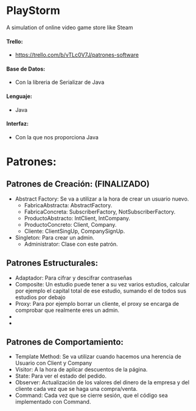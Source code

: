 # PlayStorm
A simulation of online video game store like Steam

#### Trello:
 - https://trello.com/b/vTLc0V7J/patrones-software
 
#### Base de Datos:
 - Con la libreria de Serializar de Java
#### Lenguaje:
 - Java
#### Interfaz:
 - Con la que nos proporciona Java
 
# Patrones:

## Patrones de Creación: (FINALIZADO)
 - Abstract Factory: Se va a utilizar a la hora de crear un usuario nuevo.
   - FabricaAbstracta: AbstractFactory.
   - FabricaConcreta: SubscriberFactory, NotSubscriberFactory.
   - ProductoAbstracto: IntClient, IntCompany.
   - ProductoConcreto: Client, Company.
   - Cliente: ClientSingUp, CompanySignUp.
 - Singleton: Para crear un admin.
   - Administrator: Clase con este patrón.
 
## Patrones Estructurales:
 - Adaptador: Para cifrar y descifrar contraseñas
 - Composite: Un estudio puede tener a su vez varios estudios,  calcular por ejemplo el capital total de ese estudio, sumando el de todos sus estudios por debajo
 - Proxy: Para por ejemplo borrar un cliente, el proxy se encarga de comprobar que realmente eres un admin. 
 -
 -
 
## Patrones de Comportamiento:
 - Template Method: Se va utilizar cuando hacemos una herencia de Usuario con Client y Company
 - Visitor: A la hora de aplicar descuentos de la página.
 - State: Para ver el estado del pedido.
 - Observer: Actualización de los valores del dinero de la empresa y del cliente cada vez que se haga una compra/venta.
 - Command: Cada vez que se cierre sesión, que el código sea implementado con Command.
